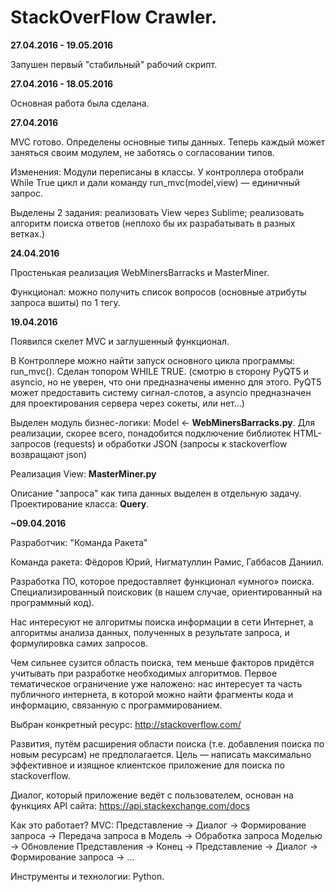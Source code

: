 # StackOverFlow Crawler.
<b>27.04.2016 - 19.05.2016</b>

Запушен первый "стабильный" рабочий скрипт.

<b>27.04.2016 - 18.05.2016</b>

Основная работа была сделана.


<b>27.04.2016</b>

MVC готово. Определены основные типы данных. Теперь каждый может заняться своим модулем, не заботясь о согласовании типов.

Изменения: Модули переписаны в классы. У контроллера отобрали While True цикл и дали команду run_mvc(model,view) — единичный запрос. 

Выделены 2 задания: реализовать View через Sublime; реализовать алгоритм поиска ответов (неплохо бы их разрабатывать в разных ветках.)

<b>24.04.2016</b>

Простенькая реализация WebMinersBarracks и MasterMiner.

Функционал: можно получить список вопросов (основные атрибуты запроса вшиты) по 1 тегу.


<b>19.04.2016</b>

Появился скелет MVC и заглушенный функционал.

В Контроллере можно найти запуск основного цикла программы: run_mvc(). Сделан топором WHILE TRUE. (смотрю в сторону PyQT5 и asyncio, но не уверен, что они предназначены именно для этого. PyQT5 может предоставить систему сигнал-слотов, а asyncio предназначен для проектирования сервера через сокеты, или нет...)

Выделен модуль бизнес-логики: Model <- <b>WebMinersBarracks.py</b>. Для реализации, скорее всего, понадобится подключение библиотек HTML-запросов (requests) и обработки JSON (запросы к stackoverflow возвращают json)

Реализация View: <b>MasterMiner.py</b>

Описание "запроса" как типа данных выделен в отдельную задачу. Проектирование класса: <b>Query</b>.

<b>~09.04.2016</b>

Разработчик: "Команда Ракета"

Команда ракета: Фёдоров Юрий, Нигматуллин Рамис, Габбасов Даниил.

Разработка ПО, которое предоставляет функционал «умного» поиска. Специализированный поисковик (в нашем случае, ориентированный на программный код).

Нас интересуют не алгоритмы поиска информации в сети Интернет, а алгоритмы анализа данных, полученных в результате запроса, и формулировка самих запросов.

Чем сильнее сузится область поиска, тем меньше факторов придётся учитывать при разработке необходимых алгоритмов. Первое тематическое ограничение уже наложено: нас интересует та часть публичного интернета, в которой можно найти фрагменты кода и информацию, связанную с программированием.

Выбран конкретный ресурс: http://stackoverflow.com/

Развития, путём расширения области поиска (т.е. добавления поиска по новым ресурсам) не предполагается. Цель — написать максимально эффективное и изящное клиентское приложение для поиска по stackoverflow.

Диалог, который приложение ведёт с пользователем, основан на функциях API сайта: https://api.stackexchange.com/docs

Как это работает? MVC: Представление -> Диалог -> Формирование запроса -> Передача запроса в Модель -> Обработка запроса Моделью -> Обновление Представления -> Конец -> Представление -> Диалог -> Формирование запроса -> ...

Инструменты и технологии: Python.
